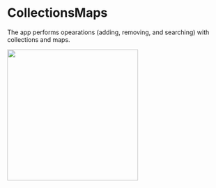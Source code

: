 # CollectionsMaps

The app performs opearations (adding, removing, and searching) with collections and maps.

<img src="https://user-images.githubusercontent.com/6770700/68597702-144e9d00-04a6-11ea-90f1-dfc77debabdc.jpg" width="300">
